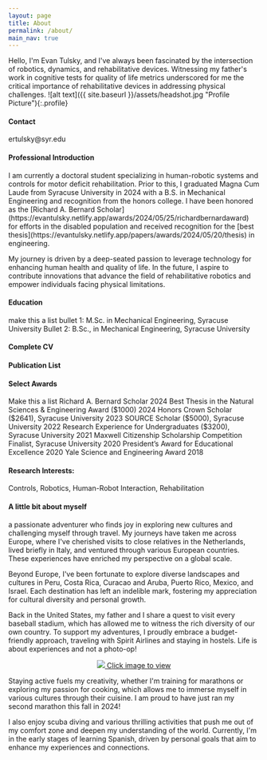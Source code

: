 ```yaml
---
layout: page
title: About
permalink: /about/
main_nav: true
---
```


Hello, I'm Evan Tulsky, and I've always been fascinated by the intersection of robotics, dynamics, and rehabilitative devices. Witnessing my father's work in cognitive tests for quality of life metrics underscored for me the critical importance of rehabilitative devices in addressing physical challenges.
![alt text]({{ site.baseurl }}/assets/headshot.jpg "Profile Picture"){:.profile}

<h4>Contact</h4>
ertulsky@syr.edu

<h4>Professional Introduction</h4>
I am currently a doctoral student specializing in human-robotic systems and controls for motor deficit rehabilitation. Prior to this, I graduated Magna Cum Laude from Syracuse University in 2024 with a B.S. in Mechanical Engineering and recognition from the honors college. I have been honored as the [Richard A. Bernard Scholar](https://evantulsky.netlify.app/awards/2024/05/25/richardbernardaward) for efforts in the disabled population and received recognition for the [best thesis](https://evantulsky.netlify.app/papers/awards/2024/05/20/thesis) in engineering.

My journey is driven by a deep-seated passion to leverage technology for enhancing human health and quality of life. In the future, I aspire to contribute innovations that advance the field of rehabilitative robotics and empower individuals facing physical limitations.

<h4>Education</h4>
make this a list
bullet 1: M.Sc. in Mechanical Engineering, Syracuse University
Bullet 2: B.Sc., in Mechanical Engineering, Syracuse University

<h4>Complete CV</h4>

<h4>Publication List</h4>

<h4>Select Awards</h4>
Make this a list
Richard A. Bernard Scholar	2024
Best Thesis in the Natural Sciences & Engineering Award ($1000)	2024
Honors Crown Scholar ($2641), Syracuse University	2023
SOURCE Scholar ($5000), Syracuse University	2022
Research Experience for Undergraduates ($3200), Syracuse University	2021
Maxwell Citizenship Scholarship Competition Finalist, Syracuse University	2020
President’s Award for Educational Excellence	2020
Yale Science and Engineering Award	2018

<h4>Research Interests:</h4> Controls, Robotics, Human-Robot Interaction, Rehabilitation

<h4>A little bit about myself</h4>

a passionate adventurer who finds joy in exploring new cultures and challenging myself through travel. My journeys have taken me across Europe, where I've cherished visits to close relatives in the Netherlands, lived briefly in Italy, and ventured through various European countries. These experiences have enriched my perspective on a global scale.

Beyond Europe, I've been fortunate to explore diverse landscapes and cultures in Peru, Costa Rica, Curacao and Aruba, Puerto Rico, Mexico, and Israel. Each destination has left an indelible mark, fostering my appreciation for cultural diversity and personal growth.

Back in the United States, my father and I share a quest to visit every baseball stadium, which has allowed me to witness the rich diversity of our own country. To support my adventures, I proudly embrace a budget-friendly approach, traveling with Spirit Airlines and staying in hostels. Life is about experiences and not a photo-op!

<p align="center">
<a href="/assets/peru.jpg" data-lightbox="about" data-title="Click for next image"> <img src="/assets/peru.jpg"> Click image to view </a>
<a href="/assets/scuba.jpg" data-lightbox="about" data-title="Click for next image"> </a>
<a href="/assets/IMG_3019 (2).JPG" data-lightbox="about" data-title="Click for next image"> </a>
<a href="/assets/IMG_2845.jpg" data-lightbox="about" data-title="Click for next image"> </a>
</p>

Staying active fuels my creativity, whether I'm training for marathons or exploring my passion for cooking, which allows me to immerse myself in various cultures through their cuisine. I am proud to have just ran my second marathon this fall in 2024!

I also enjoy scuba diving and various thrilling activities that push me out of my comfort zone and deepen my understanding of the world. Currently, I'm in the early stages of learning Spanish, driven by personal goals that aim to enhance my experiences and connections.

[centrarium]: https://github.com/bencentra/centrarium
[bencentra]: http://bencentra.com
[jekyll]: https://github.com/jekyll/jekyll
